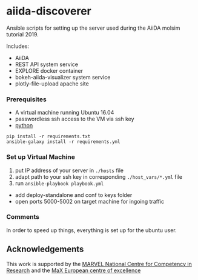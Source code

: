 # aiida-discoverer

Ansible scripts for setting up the server used during the AiiDA molsim tutorial 2019.

Includes:

 * AiiDA
 * REST API system service
 * EXPLORE docker container
 * bokeh-aiida-visualizer system service
 * plotly-file-upload apache site

### Prerequisites

- A virtual machine running Ubuntu 16.04
- passwordless ssh access to the VM via ssh key
- [python](https://www.python.org/)

```
pip install -r requirements.txt
ansible-galaxy install -r requirements.yml
```

### Set up Virtual Machine

1. put IP address of your server in `./hosts` file
1. adapt path to your ssh key in corresponding `./host_vars/*.yml` file
1. run `ansible-playbook playbook.yml`

 * add deploy-standalone and conf to keys folder
 * open ports 5000-5002 on target machine for ingoing traffic

### Comments

In order to speed up things, everything is set up for the ubuntu user.

## Acknowledgements

This work is supported by the [MARVEL National Centre for Competency in
Research](http://nccr-marvel.ch) and the [MaX European centre of
excellence](http://www.max-centre.eu/)
